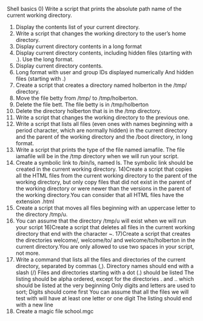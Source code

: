 Shell basics
0) Write a script that prints the absolute path name of the current working directory.
1) Display the contents list of your current directory.
2) Write a script that changes the working directory to the user’s home directory.
3) Display current directory contents in a long format
4) Display current directory contents, including hidden files (starting with .). Use the long format. 
5) Display current directory contents.
6) Long format with user and group IDs displayed numerically And hidden files (starting with .)
7) Create a script that creates a directory named holberton in the /tmp/ directory.
8) Move the file betty from /tmp/ to /tmp/holberton.
8) Delete the file bett. The file betty is in /tmp/holberton 
9) Delete the directory holberton that is in the /tmp directory.
10) Write a script that changes the working directory to the previous one.
11) Write a script that lists all files (even ones with names beginning with a period character, which are normally hidden) in the current directory and the parent of the working directory and the /boot directory, in long format.
12) Write a script that prints the type of the file named iamafile. The file iamafile will be in the /tmp directory when we will run your script. 
13) Create a symbolic link to /bin/ls, named ls. The symbolic link should be created in the current working directory. 
14)Create a script that copies all the HTML files from the current working directory to the parent of the working directory, but only copy files that did not exist in the parent of the working directory or were newer than the versions in the parent of the working directory.You can consider that all HTML files have the extension .html 
15) Create a script that moves all files beginning with an uppercase letter to the directory /tmp/u.
16) You can assume that the directory /tmp/u will exist when we will run your script 16)Create a script that deletes all files in the current working directory that end with the character ~.
17)Create a script that creates the directories welcome/, welcome/to/ and welcome/to/holberton in the current directory.You are only allowed to use two spaces in your script, not more. 
18) Write a command that lists all the files and directories of the current directory, separated by commas (,). Directory names should end with a slash (/) Files and directories starting with a dot (.) should be listed The listing should be alpha ordered, except for the directories . and .. which should be listed at the very beginning Only digits and letters are used to sort; Digits should come first You can assume that all the files we will test with will have at least one letter or one digit The listing should end with a new line 
19) Create a magic file school.mgc
